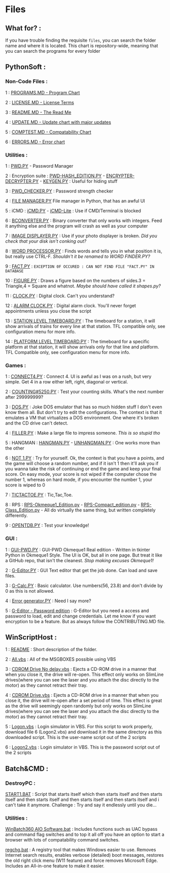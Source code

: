 # Files

## What for? : 

If you have trouble finding the requisite `files`, you can search the folder name and where it is located. This chart is repository-wide, meaning that you can search the programs for every folder

## PythonSoft : 

### Non-Code Files : 

1 : [PROGRAMS.MD - Program Chart](https://github.com/Okmeque1/Software/tree/main/PythonSoft/Programs.md)

2 : [LICENSE.MD - License Terms](https//github.com/Okmeque1/Software/tree/main/PythonSoft/LICENSE.md)

3 : [README.MD - The Read Me](https//github.com/Okmeque1/Software/tree/main/PythonSoft/README.md)

4 : [UPDATE.MD - Update chart with major updates](https//github.com/Okmeque1/Software/tree/main/PythonSoft/UPDATE.MD)

5 : [COMPTEST.MD - Compatability Chart](https//github.com/Okmeque1/Software/tree/main/PythonSoft/COMPTEST.md)

6 : [ERRORS.MD - Error chart](https//github.com/Okmeque1/Software/tree/main/PythonSoft/errors.md)

### Utilities :

1 : [PWD.PY](https://github.com/Okmeque1/Software/tree/main/PythonSoft/Utilities/pwd.py) - Password Manager

2 : Encryption suite : [PWD-HASH_EDITION.PY](https://github.com/Okmeque1/Software/tree/main/PythonSoft/Utilities/pwd-hash_edition.py) - [ENCRYPTER-DECRYPTER.PY](https://github.com/Okmeque1/Software/tree/main/PythonSoft/Utilities/Encrypter-Decrypter.py) - [KEYGEN.PY](https://github.com/Okmeque1/Software/tree/main/PythonSoft/Utilities/keygen.py) : Useful for hiding stuff

3 : [PWD_CHECKER.PY](https://github.com/Okmeque1/Software/tree/main/PythonSoft/Utilities/pwd_checker.py) : Password strength checker

4 : [FILE MANAGER.PY](https://github.com/Okmeque1/Software/tree/main/PythonSoft/Utilities/file%20manager.py) File manager in Python, that has an awful UI

5 : iCMD : [iCMD.PY](https://github.com/Okmeque1/Software/tree/main/PythonSoft/Utilities/iCMD.py) - [iCMD-Lite](https://github.com/Okmeque1/Software/tree/main/PythonSoft/Utilities/iCMD-Lite.py) : Use if CMD/Terminal is blocked

6 : [BCONVERTER.PY](https://github.com/Okmeque1/Software/tree/main/PythonSoft/Utilities/bconverter.py) : Binary converter that only works with integers. Feed it anything else and the program will crash as well as your computer

7 : [IMAGE DISPLAYER.PY](https://github.com/Okmeque1/Software/tree/main/PythonSoft/Utilities/image%20displayer.py) : Use if your photo displayer is broken. *Did you check that your disk isn't conking out?*

8 : [WORD PROCESSOR.PY](https://github.com/Okmeque1/Software/tree/main/PythonSoft/Utilities/word%20processor.py) : Finds words and tells you in what position it is, but really use CTRL-F. *Shouldn't it be renamed to WORD FINDER.PY?*

9 : [FACT.PY](https://github.com/GamerSoft24/Software/tree/Main/.github/SECURITY/Server%20Error.md) : `EXCEPTION 0F OCCURED : CAN NOT FIND FILE "FACT.PY" IN DATABASE`

10 : [FIGURE.PY](https://github.com/Okmeque1/Software/tree/main/PythonSoft/Utilities/figure.py) : Draws a figure based on the numbers of sides.3 = Triangle,4 = Square and whatnot. *Maybe should have called it shapes.py?*

11 : [CLOCK.PY](https://github.com/Okmeque1/Software/tree/main/PythonSoft/Utilities/clock.py) : Digital clock. Can't you understand?

12 : [ALARM CLOCK.PY](https://github.com/Okmeque1/software/blob/main/PythonSoft/Utilities/alarm%20clock.py) : Digital alarm clock. You'll never forget appointments unless you close the script

13 : [STATION LEVEL TIMEBOARD.PY](https://github.com/Okmeque1/software/blob/main/PythonSoft/Utilities/station%20level%20timeboard.py) : The timeboard for a station, it will show arrivals of trains for every line at that station. TFL compatible only, see configuration menu for more info.

14 : [PLATFORM LEVEL TIMEBOARD.PY](https://github.com/Okmeque1/software/blob/main/PythonSoft/Utilities/platform%20level%20timeboard.py) : The timeboard for a specific platform at that station, it will show arrivals only for that line and platform. TFL Compatible only, see configuration menu for more info.

### Games :

1 : [CONNECT4.PY](https://github.com/Okmeque1/software/tree/main/PythonSoft/Games/connect4.py) : Connect 4. UI is awful as I was on a rush, but very simple. Get 4 in a row either left, right, diagonal or vertical.

2 : [COUNTING#5250.PY](https://github.com/Okmeque1/software/tree/main/PythonSoft/Games/counting#5250.py) : Test your counting skills. What's the next number after 299999999?

3 : [DOS.PY](https://github.com/Okmeque1/software/tree/main/PythonSoft/Games/dos.py) : Joke DOS emulator that has so much hidden stuff I don't even know them all. But don't try to edit the configurations. The context is that it emulates a VM that virtualizes a DOS environment. One where it's broken and the CD drive can't detect. 

4 : [FILLER.PY](https://github.com/Okmeque1/software/tree/main/PythonSoft/Games/filler.py) : Make a large file to impress someone. *This is so stupid tho*

5 : HANGMAN : [HANGMAN.PY](https://github.com/Okmeque1/software/tree/main/PythonSoft/Games/hangman.py) - [UNHANGMAN.PY](https://github.com/Okmeque1/software/tree/main/PythonSoft/Games/unhangman.py) : One works more than the other

6 : [NOT 1.PY](https://github.com/Okmeque1/software/tree/main/PythonSoft/Games/not%201.py) : Try for yourself. Ok, the context is that you have a points, and the game will choose a random number, and if it isn't 1 then it'll ask you if you wanna take the risk of continuing or end the game and keep your final score. On easy mode, your score is not wiped if the computer chose the number 1, whereas on hard mode, if you encounter the number 1, your score is wiped to 0

7 : [TICTACTOE.PY](https://github.com/Okmeque1/software/tree/main/PythonSoft/Games/tictactoe.py) : Tic,Tac,Toe.

8 : RPS : [RPS-Okmeque1_Edition.py](https://github.com/Okmeque1/software/tree/main/PythonSoft/Games/rps-okmeque1_edition.py) - [RPS-Compact_edition.py](https://github.com/Okmeque1/software/tree/main/PythonSoft/Games/rps-compact_edition.py) - [RPS-Class_Edition.py](https://github.com/Okmeque1/software/blob/main/PythonSoft/Games/rps-class_edition.py) - All do virtually the same thing, but written completely differently.

9 : [OPENTDB.PY](https://github.com/Okmeque1/software/tree/main/PythonSoft/Games/opentdb.py) : Test your knowledge!

### GUI : 

1 : [GUI-PWD.PY](https://github.com/Okmeque1/software/blob/main/PythonSoft/GUI/GUI-PWD.py) : GUI-PWD Okmeque1 Real edition - Written in tkinter Python in Okmeque1 Style. The UI is OK, but all in one page. But treat it like a GitHub repo, that isn't the cleanest. *Stop making excuses Okmeque1!*

2 : [G-Editor.PY](https://github.com/Okmeque1/software/blob/main/PythonSoft/GUI/G-Editor.py) : GUI Text editor that get the job done. Can load and save files.

3 : [G-Calc.PY](https://github.com/Okmeque1/software/blob/main/PythonSoft/GUI/G-Calc.py) : Basic calculator. Use numbers(56, 23.8) and don't divide by 0 as this is not allowed. 

4 : [Error generator.PY](https://github.com/Okmeque1/software/blob/main/PythonSoft/GUI/Error%20generator.py) : Need I say more?

5 : [G-Editor - Password edition](https://github.com/Okmeque1/software/blob/main/PythonSoft/GUI/G-Editor%20-%20Password%20Edition.py) : G-Editor but you need a access and password to load, edit and change credentials. Let me know if you want encryption to be a feature. But as always follow the CONTRIBUTING.MD file.

## WinScriptHost : 

1 : [README](https://github.com/Okmeque1/software/blob/main/WinScriptHost/README.MD) : Short description of the folder.

2 : [All.vbs](https://github.com/Okmeque1/software/blob/main/WinScriptHost/all.vbs) : All of the MSGBOXES possible using VBS

3 : [CDROM Drive No delay.vbs](https://github.com/Okmeque1/software/blob/main/WinScriptHost/cdrom%20drive%20no%20delay.vbs) : Ejects a CD-ROM drive in a manner that when you close it, the drive will re-open. This effect only works on SlimLine drives(where you can see the laser and you attach the disc directly to the motor) as they cannot retract their tray.

4 : [CDROM Drive.vbs](https://github.com/Okmeque1/software/blob/main/WinScriptHost/cdrom%20drive.vbs) : Ejects a CD-ROM drive in a manner that when you close it, the drive will re-open after a set period of time. This effect is great as the drive will seemingly open randomly but only works on SlimLine drives(where you can see the laser and you attach the disc directly to the motor) as they cannot retract their tray.

5 : [Logon.vbs](https://github.com/Okmeque1/software/blob/main/WinScriptHost/logon.VBS) : Login simulator in VBS. For this script to work properly, download file 6 (Logon2.vbs) and download it in the same directory as this downloaded script. This is the user-name script out of the 2 scripts

6 : [Logon2.vbs](https://github.com/Okmeque1/software/blob/main/WinScriptHost/logon2.VBS) : Login simulator in VBS. This is the password script out of the 2 scripts

## Batch&CMD : 

### DestroyPC : 

[START1.BAT](https://github.com/Okmeque1/software/blob/main/Batch%26CMD/DestroyPC/START1.BAT) : Script that starts itself which then starts itself and then starts itself and then starts itself and then starts itself and then starts itself and i can't take it anymore. Challenge : Try and say it endlessly until you die...

### Utilities : 

[WinBatch360 AIO Software.bat](https://github.com/Okmeque1/software/blob/main/Batch%26CMD/Utilities/WinBatch360%20AIO%20Software.bat) : Includes functions such as UAC bypass and command flag switches and to top it all off you have an option to start a browser with lots of compatability command switches.

[regchg.bat](https://github.com/Okmeque1/software/blob/main/Batch%26CMD/Utilities/regchg.bat) : A registry tool that makes Windows easier to use. Removes Internet search results, enables verbose (detailed) boot messages, restores the old right click menu (W11 feature) and force removes Microsoft Edge. Includes an All-in-one feature to make it easier.
